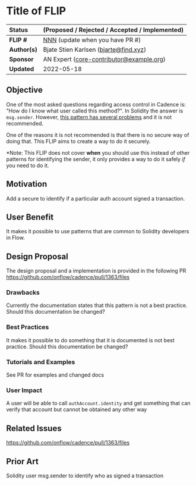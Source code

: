 # Title of FLIP

| Status        | (Proposed / Rejected / Accepted / Implemented)       |
:-------------- |:---------------------------------------------------- |
| **FLIP #**    | [NNN](https://github.com/onflow/flow/pull/NNN) (update when you have PR #) |
| **Author(s)** | Bjate Stien Karlsen (bjarte@find.xyz)         |
| **Sponsor**   | AN Expert (core-contributor@example.org)      |
| **Updated**   | 2022-05-18                                    |

## Objective

One of the most asked questions regarding access control in Cadence is: "How do I know what user called this method?". In Solidity the answer is `msg.sender`. 
However, [this pattern has several problems](https://docs.onflow.org/cadence/msg-sender/) and it is not recommended.

One of the reasons it is not recommended is that there is no secure way of doing that.  This FLIP aims to create a way to do it securely.

*Note: This FLIP does not cover __when__ you should use this instead of other patterns for identifying the sender, it only provides a way to do it safely  _if_ you need to do it.

## Motivation

Add a secure to identify if  a particular auth account signed a transaction. 

## User Benefit

It makes it possible to use patterns that are common to Solidity developers in Flow.

## Design Proposal

The design proposal and a implementation is provided in the following PR
https://github.com/onflow/cadence/pull/1363/files

### Drawbacks

Currently the documentation states that this pattern is not a best practice. Should this documentation be changed?


### Best Practices

It makes it possible to do something that it is documented is not best practice. Should this documentation be changed?

### Tutorials and Examples

See PR for examples and changed docs

### User Impact

A user will be able to call `authAccount.identity` and get something that can verify that account but cannot be obtained any other way


## Related Issues

https://github.com/onflow/cadence/pull/1363/files

## Prior Art

Solidity user msg.sender to identify who as signed a transaction
